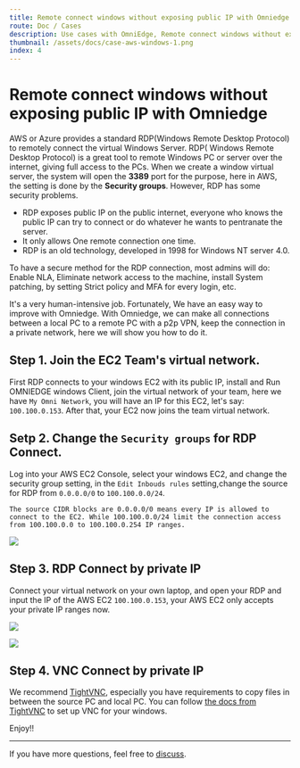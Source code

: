 ```yaml
---
title: Remote connect windows without exposing public IP with Omniedge
route: Doc / Cases 
description: Use cases with OmniEdge, Remote connect windows without exposing public IP, and connect them to your private network
thumbnail: /assets/docs/case-aws-windows-1.png
index: 4
---
```


# Remote connect windows without exposing public IP with Omniedge

AWS or Azure provides a standard RDP(Windows Remote Desktop Protocol) to remotely connect the virtual Windows Server. RDP( Windows Remote Desktop Protocol) is a great tool to remote Windows PC or server over the internet, giving full access to the PCs. When we create a window virtual server, the system will open the **3389** port for the purpose, here in AWS, the setting is done by the **Security groups**. However, RDP has some security problems. 

- RDP exposes public IP on the public internet, everyone who knows the public IP can try to connect or do whatever he wants to pentranate the server. 
- It only allows One remote connection one time.
- RDP is an old technology, developed in 1998 for Windows NT server 4.0.

To have a secure method for the RDP connection, most admins will do: Enable NLA, Eliminate network access to the machine, install System patching, by setting Strict policy and MFA for every login, etc.

It's a very human-intensive job. Fortunately, We have an easy way to improve with Omniedge. With Omniedge, we can make all connections between a local PC to a remote PC with a p2p VPN, keep the connection in a private network, here we will show you how to do it. 

## Step 1. Join the EC2 Team's virtual network.

First RDP connects to your windows EC2 with its public IP, install and Run OMNIEDGE windows Client, join the virtual network of your team, here we have `My Omni Network`, you will have an IP for this EC2, let's say: `100.100.0.153`. After that, your EC2 now joins the team virtual network. 

## Setp 2. Change the `Security groups` for RDP Connect.

Log into your AWS EC2 Console, select your windows EC2, and change the security group setting, in the `Edit Inbouds rules` setting,change the source for RDP from `0.0.0.0/0` to `100.100.0.0/24`. 

```tips
The source CIDR blocks are 0.0.0.0/0 means every IP is allowed to connect to the EC2. While 100.100.0.0/24 limit the connection access from 100.100.0.0 to 100.100.0.254 IP ranges.
```


![](/assets/docs/case-AWS-Security-Groups.png)

## Step 3. RDP Connect by private IP
Connect your virtual network on your own laptop, and open your RDP and input the IP of the AWS EC2 `100.100.0.153`, your AWS EC2 only accepts your private IP ranges now. 

![](/assets/docs/case-aws-windows-1.png)

![](/assets/docs/case-aws-windows-2.png)

## Step 4. VNC Connect by private IP

We recommend [TightVNC](https://www.tightvnc.com), especially you have requirements to copy files in between the source PC and local PC. You can follow [the docs from TightVNC](https://www.tightvnc.com/docs.php) to set up VNC for your windows.

Enjoy!! 

-----

If you have more questions, feel free to [discuss](https://github.com/omniedgeio/omniedge/discussions).